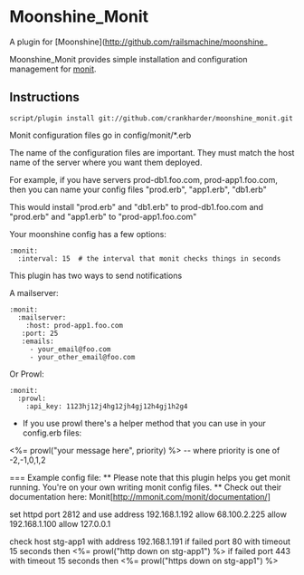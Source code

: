 Moonshine_Monit
===============

A plugin for [Moonshine](http://github.com/railsmachine/moonshine_

Moonshine_Monit provides simple installation and configuration management for [monit](http://mmonit.com/monit/).

Instructions
------------

    script/plugin install git://github.com/crankharder/moonshine_monit.git

Monit configuration files go in config/monit/*.erb

The name of the configuration files are important.  They must match the host name of the server where you want them deployed.

For example, if you have servers prod-db1.foo.com, prod-app1.foo.com, then you can name your config files "prod.erb", "app1.erb", "db1.erb"

This would install "prod.erb" and "db1.erb" to prod-db1.foo.com  and "prod.erb" and "app1.erb" to "prod-app1.foo.com"

Your moonshine config has a few options:

    :monit:
      :interval: 15  # the interval that monit checks things in seconds

This plugin has two ways to send notifications

A mailserver:

    :monit:
      :mailserver:
        :host: prod-app1.foo.com
       :port: 25
       :emails:
         - your_email@foo.com
         - your_other_email@foo.com

Or Prowl:

    :monit:
      :prowl:
        :api_key: 1123hj12j4hg12jh4gj12h4gj1h2g4
    

* If you use prowl there's a helper method that you can use in your config.erb files:

<%= prowl("your message here", priority) %> -- where priority is one of -2,-1,0,1,2    


=== Example config file:
** Please note that this plugin helps you get monit running.  You're on your own writing monit config files.
** Check out their documentation here: Monit[http://mmonit.com/monit/documentation/]

set httpd port 2812 and
  use address 192.168.1.192
  allow 68.100.2.225
  allow 192.168.1.100
  allow 127.0.0.1

check host stg-app1 with address 192.168.1.191
  if failed port 80 with timeout 15 seconds then <%= prowl("http down on stg-app1") %>
  if failed port 443 with timeout 15 seconds then <%= prowl("https down on stg-app1") %>

